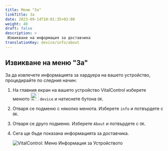 ```yaml
---
title: Меню "За"
linkTitle: За
date: 2023-09-14T10:01:35+02:00
weight: 40
draft: false
description: >
 Извикване на информация за доставчика
translationKey: device/info/about
---
```

## Извикване на меню "За"

За да извлечете информацията за хардуера на вашето устройство, процедирайте по следния начин:

1. На главния екран на вашето устройство VitalControl изберете менюто <img src="/icons/device.svg" width="25" align="bottom" alt="Device" /> `device` и натиснете бутона `OK`.

2. Отваря се подменю с няколко менюта. Изберете `info` и потвърдете с `OK`.

3. Отваря се друго подменю. Изберете `About` и потвърдете с `OK`.

4. Сега ще бъде показана информацията за доставчика.

   ![VitalControl: Меню Информация за Устройството](../images/about.png "Извикване на информация за доставчика")
